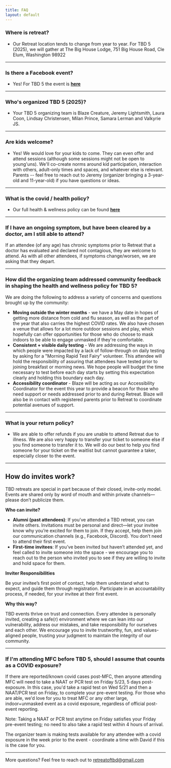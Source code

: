 ```yaml
---
title: FAQ
layout: default
---
```


### Where is retreat?

- Our Retreat location tends to change from year to year. For TBD 5 (2025), we will gather at The Big House Lodge, 751 Big House Road, Cle Elum, Washington 98922

----

### Is there a Facebook event?

- Yes! For TBD 5 the event is **[here](https://www.facebook.com/events/549676544445618)<br/>**


----

### Who's organized TBD 5 (2025)?

- Your TBD 5 organizing team is Blaze Creature, Jeremy Lightsmith, Laura Coon, Lindsay Christensen, Milan Prince, Samara Lerman and Valkyrie JS. 

----

### Are kids welcome?

- Yes! We would love for your kids to come. They can even offer and attend sessions (although some sessions might not be open to young'uns). We'll co-create norms around kid participation, interaction with others, adult-only times and spaces, and whatever else is relevant. Parents -- feel free to reach out to Jeremy (organizer bringing a 3-year-old and 11-year-old) if you have questions or ideas.

----

### What is the covid / health policy?

- Our full health & wellness policy can be found **[here](https://tbd.retreatof.com/health-policy.html)<br/>**

----

### If I have an ongoing symptom, but have been cleared by a doctor, am I still able to attend?

If an attendee (of any age) has chronic symptoms prior to Retreat that a doctor has evaluated and declared not contagious, they are welcome to attend. As with all other attendees, if symptoms change/worsen, we are asking that they depart. 

----

### How did the organizing team addressed community feedback in shaping the health and wellness policy for TBD 5?


We are doing the following to address a variety of concerns and questions brought up by the community:
- **Moving outside the winter months** - we have a May date in hopes of getting more distance from cold and flu season, as well as the part of the year that also carries the highest COVID rates. We also have chosen a venue that allows for a lot more outdoor sessions and play, which hopefully can offer opportunities for those who do choose to mask indoors to be able to engage unmasked if they're comfortable. 
- **Consistent + visible daily testing** - We are addressing the ways in which people were impacted by a lack of follow-through on daily testing by asking for a "Morning Rapid Test Fairy" volunteer. This attendee will hold the responsibility of assuring that attendees have tested prior to joining breakfast or morning news. We hope people will budget the time necessary to test before each day starts by setting this expectation clearly and holding this boundary each day. 
- **Accessibility coordinator** - Blaze will be acting as our Accessibility Coordinator for the event this year to provide a beacon for those who need support or needs addressed prior to and during Retreat. Blaze will also be in contact with registered parents prior to Retreat to coordinate potential avenues of support.

----

 ### What is your return policy? 

- We are able to offer refunds if you are unable to attend Retreat due to illness. We are also very happy to transfer your ticket to someone else if you find someone to transfer it to. We will do our best to help you find someone for your ticket on the waitlist but cannot guarantee a taker, especially closer to the event.


----

## How do invites work?

TBD retreats are special in part because of their closed, invite-only model. Events are shared only by word of mouth and within private channels—please don’t publicize them.

**Who can invite?**

- **Alumni (past attendees)**: If you’ve attended a TBD retreat, you can invite others. Invitations must be personal and direct—let your invitee know why you’re excited for them to join. If they accept, help them join our communication channels (e.g., Facebook, Discord). You don’t need to attend their first event.
- **First-time invitees**: If you’ve been invited but haven’t attended yet, and feel called to invite someone into the space - we encourage you to reach out to the person who invited you to see if they are willing to invite and hold space for them.

**Inviter Responsibilities**

Be your invitee’s first point of contact, help them understand what to expect, and guide them through registration.
Participate in an accountability process, if needed, for your invitee at their first event.

**Why this way?**

TBD events thrive on trust and connection. Every attendee is personally invited, creating a safe(r) environment where we can lean into our vulnerability, address our mistakes, and take responsibility for ourselves and each other. We encourage you to invite trustworthy, fun, and values-aligned people, trusting your judgment to maintain the integrity of our community.


----

### If I'm attending MFC before TBD 5, should I assume that counts as a COVID exposure?

If there are reported/known covid cases post-MFC, then anyone attending MFC will need to take a NAAT or PCR test on Friday 5/23, 5 days post-exposure. In this case, you'd take a rapid test on Wed 5/21 and then a NAAT/PCR test on Friday, to complete your pre-event testing. For those who are able, we'd love for you to treat MFC or any other large, indoor+unmasked event as a covid exposure, regardless of official post-event reporting.

Note: Taking a NAAT or PCR test anytime on Friday satisfies your Friday pre-event testing; no need to also take a rapid test within 4 hours of arrival.

The organizer team is making tests available for any attendee with a covid exposure in the week prior to the event - coordinate a time with David if this is the case for you. 

----

More questions? Feel free to reach out to retreatoftbd@gmail.com
